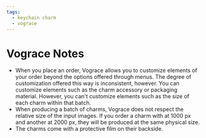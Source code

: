 ```yaml
---
tags:
  - keychain charm
  - vograce
---
```


# Vograce Notes

- When you place an order, Vograce allows you to customize elements of your order beyond the options offered through menus. The degree of customization offered this way is inconsistent, however. You can customize elements such as the charm accessory or packaging material. However, you can't customize elements such as the size of each charm within that batch.
- When producing a batch of charms, Vograce does not respect the relative size of the input images. If you order a charm with at 1000 px and another at 2000 px, they will be produced at the same physical size.
- The charms come with a protective film on their backside.
